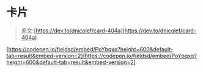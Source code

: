 # 卡片

> 原文:[https://dev.to/dnicolef/card-404a](https://dev.to/dnicolef/card-404a)

[https://codepen.io/fieldsd/embed/PoYbqxq?height=600&default-tab=result&embed-version=2](https://codepen.io/fieldsd/embed/PoYbqxq?height=600&default-tab=result&embed-version=2)